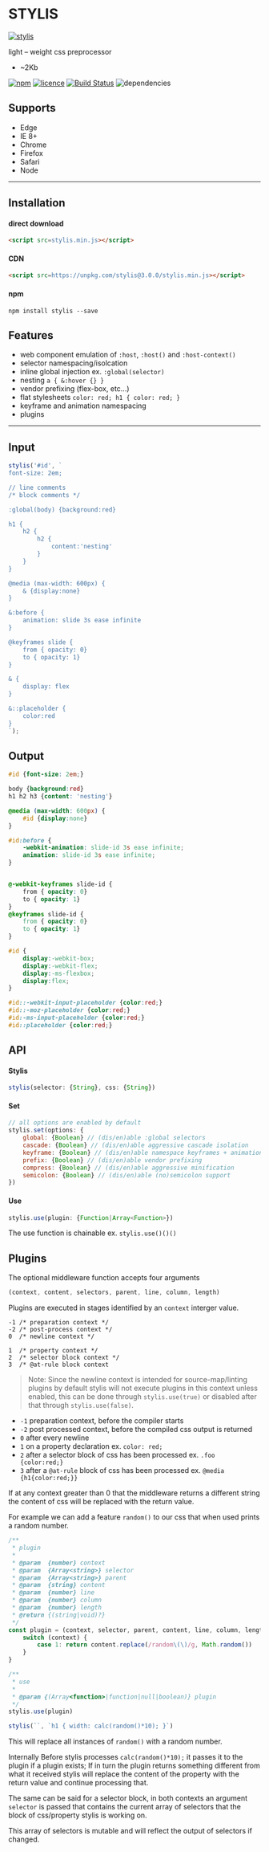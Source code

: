 # STYLIS

[![stylis](https://stylis.js.org/assets/logo.svg)](https://github.com/thysultan/stylis.js)

light – weight css preprocessor

- ~2Kb

[![npm](https://img.shields.io/npm/v/stylis.svg?style=flat)](https://www.npmjs.com/package/stylis) [![licence](https://img.shields.io/badge/licence-MIT-blue.svg?style=flat)](https://github.com/thysultan/stylis.js/blob/master/LICENSE.md) [![Build Status](https://semaphoreci.com/api/v1/thysultan/stylis-js/branches/master/shields_badge.svg)](https://semaphoreci.com/thysultan/stylis-js) ![dependencies](https://img.shields.io/badge/dependencies-none-green.svg?style=flat)

## Supports

* Edge
* IE 8+
* Chrome
* Firefox
* Safari
* Node

---

## Installation

#### direct download

```html
<script src=stylis.min.js></script>
```

#### CDN


```html
<script src=https://unpkg.com/stylis@3.0.0/stylis.min.js></script>
```

#### npm

```
npm install stylis --save
```

## Features

- web component emulation of `:host`, `:host()` and `:host-context()`
- selector namespacing/isolcation
- inline global injection ex. `:global(selector)`
- nesting `a { &:hover {} }`
- vendor prefixing (flex-box, etc...)
- flat stylesheets `color: red; h1 { color: red; }`
- keyframe and animation namespacing
- plugins

---

## Input

```javascript
stylis('#id', `
font-size: 2em;

// line comments
/* block comments */

:global(body) {background:red}

h1 {
	h2 {
		h2 {
			content:'nesting'
		}
	}
}

@media (max-width: 600px) {
	& {display:none}
}

&:before {
	animation: slide 3s ease infinite
}

@keyframes slide {
	from { opacity: 0}
	to { opacity: 1}
}

& {
	display: flex
}

&::placeholder {
	color:red
}
`);
```

## Output

```css
#id {font-size: 2em;}

body {background:red}
h1 h2 h3 {content: 'nesting'}

@media (max-width: 600px) {
	#id {display:none}
}

#id:before {
	-webkit-animation: slide-id 3s ease infinite;
	animation: slide-id 3s ease infinite;
}


@-webkit-keyframes slide-id {
	from { opacity: 0}
	to { opacity: 1}
}
@keyframes slide-id {
	from { opacity: 0}
	to { opacity: 1}
}

#id {
	display:-webkit-box;
	display:-webkit-flex;
	display:-ms-flexbox;
	display:flex;
}

#id::-webkit-input-placeholder {color:red;}
#id::-moz-placeholder {color:red;}
#id:-ms-input-placeholder {color:red;}
#id::placeholder {color:red;}
```

## API

#### Stylis

```javascript
stylis(selector: {String}, css: {String})
```

#### Set

```javascript
// all options are enabled by default
stylis.set(options: {
	global: {Boolean} // (dis/en)able :global selectors
	cascade: {Boolean} // (dis/en)able aggressive cascade isolation
	keyframe: {Boolean} // (dis/en)able namespace keyframes + animations
	prefix: {Boolean} // (dis/en)able vendor prefixing
	compress: {Boolean} // (dis/en)able aggressive minification
	semicolon: {Boolean} // (dis/en)able (no)semicolon support
})
```

#### Use

```javascript
stylis.use(plugin: {Function|Array<Function>})
```

The use function is chainable ex. `stylis.use()()()`

## Plugins

The optional middleware function accepts four arguments

```js
(context, content, selectors, parent, line, column, length)
```

Plugins are executed in stages identified by an `context` interger value.

```
-1 /* preparation context */
-2 /* post-process context */
0  /* newline context */

1  /* property context */
2  /* selector block context */
3  /* @at-rule block context
```

> Note: Since the newline context is intended for source-map/linting plugins by default stylis will not execute plugins in this context unless enabled, this can be done through `stylis.use(true)` or disabled after that through `stylis.use(false)`.

- `-1` preparation context, before the compiler starts
- `-2` post processed context, before the compiled css output is returned
- `0` after every newline
- `1` on a property declaration ex. `color: red;`
- `2` after a selector block of css has been processed ex. `.foo {color:red;}`
- `3` after a `@at-rule` block of css has been processed ex. `@media {h1{color:red;}}`

If at any context greater than 0 that the middleware returns a different string the content of css will be replaced with the return value.

For example we can add a feature `random()` to our css that when used prints a random number.

```javascript
/**
 * plugin
 *
 * @param  {number} context
 * @param  {Array<string>} selector
 * @param  {Array<string>} parent
 * @param  {string} content
 * @param  {number} line
 * @param  {number} column
 * @param  {number} length
 * @return {(string|void)?}
 */
const plugin = (context, selector, parent, content, line, column, length) => {
	switch (context) {
		case 1: return content.replace(/random\(\)/g, Math.random())
	}
}

/**
 * use
 *
 * @param {(Array<function>|function|null|boolean)} plugin
 */
stylis.use(plugin)

stylis(``, `h1 { width: calc(random()*10); }`)
```

This will replace all instances of `random()` with a random number.

Internally Before stylis processes `calc(random()*10);` it passes it to the plugin if a plugin exists; If in turn the plugin returns something different from what it received stylis will replace the content of the property with the return value and continue processing that.

The same can be said for a selector block, in both contexts an argument `selector` is passed that contains the current array of selectors that the block of css/property stylis is working on.

This array of selectors is mutable and will reflect the output of selectors if changed.
